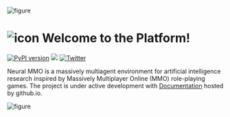 ![figure](https://neuralmmo.github.io/_static/banner.jpg)

# ![icon](https://neuralmmo.github.io/_build/html/_images/icon.png) Welcome to the Platform!

[![PyPI version](https://badge.fury.io/py/nmmo.svg)](https://badge.fury.io/py/nmmo)
[![](https://dcbadge.vercel.app/api/server/BkMmFUC?style=plastic)](https://discord.gg/BkMmFUC)
[![Twitter](https://img.shields.io/twitter/url/https/twitter.com/cloudposse.svg?style=social&label=Follow%20%40jsuarez5341)](https://twitter.com/jsuarez5341)

Neural MMO is a massively multiagent environment for artificial intelligence research inspired by Massively Multiplayer Online (MMO) role-playing games. The project is under active development with [Documentation](https://neuralmmo.github.io "Neural MMO Documentation") hosted by github.io.

![figure](https://neuralmmo.github.io/_build/html/_images/poster.png)
